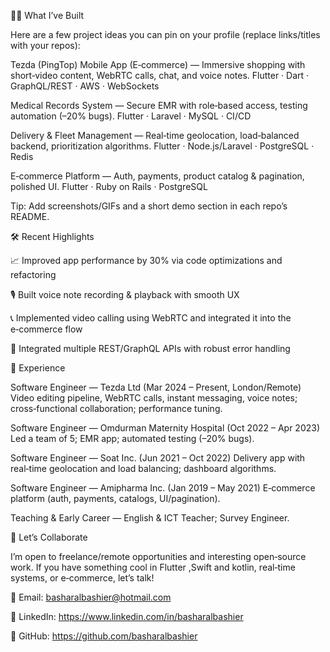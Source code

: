 🧑‍💻 What I’ve Built

Here are a few project ideas you can pin on your profile (replace links/titles with your repos):

Tezda (PingTop) Mobile App (E‑commerce) — Immersive shopping with short‑video content, WebRTC calls, chat, and voice notes.
Flutter · Dart · GraphQL/REST · AWS · WebSockets

Medical Records System — Secure EMR with role‑based access, testing automation (–20% bugs).
Flutter · Laravel · MySQL · CI/CD

Delivery & Fleet Management — Real‑time geolocation, load‑balanced backend, prioritization algorithms.
Flutter · Node.js/Laravel · PostgreSQL · Redis

E‑commerce Platform — Auth, payments, product catalog & pagination, polished UI.
Flutter · Ruby on Rails · PostgreSQL

Tip: Add screenshots/GIFs and a short demo section in each repo’s README.

🛠️ Recent Highlights

📈 Improved app performance by 30% via code optimizations and refactoring

🎙️ Built voice note recording & playback with smooth UX

📞 Implemented video calling using WebRTC and integrated it into the e‑commerce flow

🔌 Integrated multiple REST/GraphQL APIs with robust error handling

💼 Experience

Software Engineer — Tezda Ltd (Mar 2024 – Present, London/Remote)
Video editing pipeline, WebRTC calls, instant messaging, voice notes; cross‑functional collaboration; performance tuning.

Software Engineer — Omdurman Maternity Hospital (Oct 2022 – Apr 2023)
Led a team of 5; EMR app; automated testing (–20% bugs).

Software Engineer — Soat Inc. (Jun 2021 – Oct 2022)
Delivery app with real‑time geolocation and load balancing; dashboard algorithms.

Software Engineer — Amipharma Inc. (Jan 2019 – May 2021)
E‑commerce platform (auth, payments, catalogs, UI/pagination).

Teaching & Early Career — English & ICT Teacher; Survey Engineer.


🤝 Let’s Collaborate

I’m open to freelance/remote opportunities and interesting open‑source work. If you have something cool in Flutter ,Swift and kotlin, real‑time systems, or e‑commerce, let’s talk!

📧 Email: basharalbashier@hotmail.com

💼 LinkedIn: https://www.linkedin.com/in/basharalbashier

🐙 GitHub: https://github.com/basharalbashier


